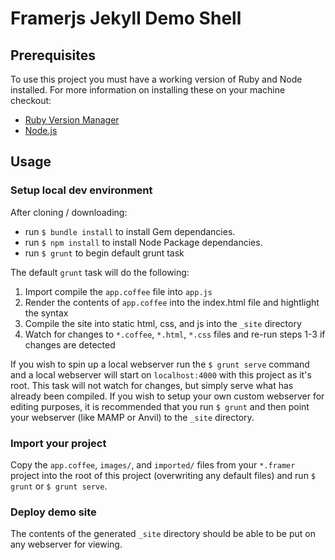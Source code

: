 Framerjs Jekyll Demo Shell
==========================

## Prerequisites

To use this project you must have a working version of Ruby and Node installed. For more information on installing these on your machine checkout:

* [Ruby Version Manager](https://rvm.io/)
* [Node.js](http://nodejs.org/)

## Usage

### Setup local dev environment

After cloning / downloading:

* run `$ bundle install` to install Gem dependancies.
* run `$ npm install` to install Node Package dependancies.
* run `$ grunt` to begin default grunt task

The default `grunt` task will do the following:

1. Import compile the `app.coffee` file into `app.js`
2. Render the contents of `app.coffee` into the index.html file and hightlight the syntax
3. Compile the site into static html, css, and js into the `_site` directory
4. Watch for changes to `*.coffee`, `*.html`, `*.css` files and re-run steps 1-3 if changes are detected

If you wish to spin up a local webserver run the `$ grunt serve` command and a local webserver will start on `localhost:4000` with this project as it's root. This task will not watch for changes, but simply serve what has already been compiled. If you wish to setup your own custom webserver for editing purposes, it is recommended that you run `$ grunt` and then point your webserver (like MAMP or Anvil) to the `_site` directory.

### Import your project

Copy the `app.coffee`, `images/`, and `imported/` files from your `*.framer` project into the root of this project (overwriting any default files) and run `$ grunt` or `$ grunt serve`.

### Deploy demo site

The contents of the generated `_site` directory should be able to be put on any webserver for viewing.
